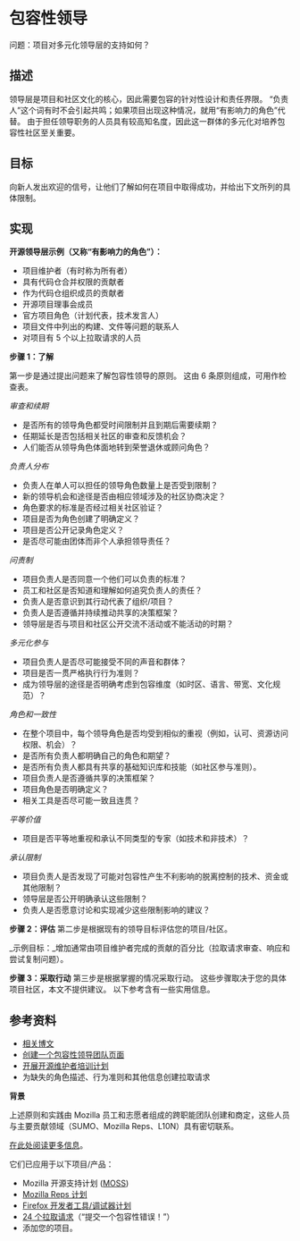 # 包容性领导

问题：项目对多元化领导层的支持如何？


## 描述

领导层是项目和社区文化的核心，因此需要包容的针对性设计和责任界限。 “负责人”这个词有时不会引起共鸣；如果项目出现这种情况，就用“有影响力的角色”代替。 由于担任领导职务的人员具有较高知名度，因此这一群体的多元化对培养包容性社区至关重要。


## 目标

向新人发出欢迎的信号，让他们了解如何在项目中取得成功，并给出下文所列的具体限制。


## 实现

**开源领导层示例（又称“有影响力的角色”）：**

* 项目维护者（有时称为所有者）
* 具有代码仓合并权限的贡献者
* 作为代码仓组织成员的贡献者
* 开源项目理事会成员
* 官方项目角色（计划代表，技术发言人）
* 项目文件中列出的构建、文件等问题的联系人
* 对项目有 5 个以上拉取请求的人员


**步骤 1：了解**

第一步是通过提出问题来了解包容性领导的原则。 这由 6 条原则组成，可用作检查表。

_审查和续期_

* 是否所有的领导角色都受时间限制并且到期后需要续期？
* 任期延长是否包括相关社区的审查和反馈机会？
* 人们能否从领导角色体面地转到荣誉退休或顾问角色？

_负责人分布_

* 负责人在单人可以担任的领导角色数量上是否受到限制？
* 新的领导机会和途径是否由相应领域涉及的社区协商决定？
* 角色要求的标准是否经过相关社区验证？
* 项目是否为角色创建了明确定义？
* 项目是否公开记录角色定义？
* 是否尽可能由团体而非个人承担领导责任？

_问责制_

* 项目负责人是否同意一个他们可以负责的标准？
* 员工和社区是否知道和理解如何追究负责人的责任？
* 负责人是否意识到其行动代表了组织/项目？
* 负责人是否遵循并持续推动共享的决策框架？
* 领导层是否与项目和社区公开交流不活动或不能活动的时期？

_多元化参与_

* 项目负责人是否尽可能接受不同的声音和群体？
* 项目是否一贯严格执行行为准则？
* 成为领导层的途径是否明确考虑到包容维度（如时区、语言、带宽、文化规范）？

_角色和一致性_

* 在整个项目中，每个领导角色是否均受到相似的重视（例如，认可、资源访问权限、机会）？
* 是否所有负责人都明确自己的角色和期望？
* 是否所有负责人都具有共享的基础知识库和技能（如社区参与准则）。
* 项目负责人是否遵循共享的决策框架？
* 项目角色是否明确定义？
* 相关工具是否尽可能一致且连贯？

_平等价值_

* 项目是否平等地重视和承认不同类型的专家（如技术和非技术）？

_承认限制_

* 项目负责人是否发现了可能对包容性产生不利影响的脱离控制的技术、资金或其他限制？
* 领导层是否公开明确承认这些限制？
* 负责人是否愿意讨论和实现减少这些限制影响的建议？


**步骤 2：评估** 第二步是根据现有的领导目标评估您的项目/社区。

_示例目标：_增加通常由项目维护者完成的贡献的百分比（拉取请求审查、响应和尝试复制问题）。


**步骤 3：采取行动** 第三步是根据掌握的情况采取行动。 这些步骤取决于您的具体项目社区，本文不提供建议。 以下参考含有一些实用信息。


## 参考资料

* [相关博文](https://medium.com/@sunnydeveloper/how-to-apply-metrics-for-inclusion-to-your-open-source-project-71b4e31a7b0c)
* [创建一个包容性领导团队页面](https://github.com/mozilla/diversity/blob/master/leadership/inclusive-leadership-template.md)
* [开展开源维护者培训计划](https://mozilla.github.io/maintainer-cohort/)
* 为缺失的角色描述、行为准则和其他信息创建拉取请求


**背景**

上述原则和实践由 Mozilla 员工和志愿者组成的跨职能团队创建和商定，这些人员与主要贡献领域（SUMO、Mozilla Reps、L10N）具有密切联系。

[在此处阅读更多信息](https://wiki.mozilla.org/Volunteer_leadership_principles)。

它们已应用于以下项目/产品：

* Mozilla 开源支持计划 ([MOSS](https://www.mozilla.org/en-US/moss/))
* [Mozilla Reps 计划](https://blog.mozilla.org/mozillareps/2018/10/10/community-coordinator-role/)
* [Firefox 开发者工具/调试器计划](https://github.com/firefox-devtools/debugger/blob/aa827095d86475f816017ff35d6f9c2e83cf7b9b/docs/community-team.md)
* [24 个拉取请求](https://24pullrequests.com/)（“提交一个包容性错误！”）
* 添加您的项目。
